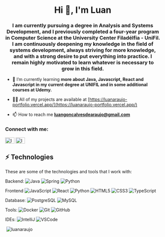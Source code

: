 <h1 align="center">Hi 👋, I'm Luan</h1>
<h3 align="center">I am currently pursuing a degree in Analysis and Systems Development, and I previously completed a four-year program in Computer Science at the University Center Filadélfia - UniFil. I am continuously deepening my knowledge in the field of systems development, always striving for more knowledge, and with a strong desire to put everything into practice. I remain highly motivated to learn whatever is necessary to grow in this field.</h3>

- 🌱 I’m currently learning **more about Java, Javascript, React and Javascript in my current degree at UNIFIL and in some additional courses at Udemy.**

- 👨‍💻 All of my projects are available at [https://luanaraujo-portfolio.vercel.app/](https://luanaraujo-portfolio.vercel.app/)

- 📫 How to reach me **luangoncalvesdearaujo@gmail.com**

<h3 align="left">Connect with me:</h3>
<p align="left">
<a href="https://linkedin.com/in/luan-arauujo" target="blank"><img align="center" src="https://raw.githubusercontent.com/rahuldkjain/github-profile-readme-generator/master/src/images/icons/Social/linked-in-alt.svg" alt="luan-arauujo" height="20" width="30" /></a>
<a href="https://instagram.com/luan__araujo" target="blank"><img align="center" src="https://raw.githubusercontent.com/rahuldkjain/github-profile-readme-generator/master/src/images/icons/Social/instagram.svg" alt="luan__araujo" height="20" width="30" /></a>
</p>

## ⚡ Technologies

These are some of the technologies and tools that I work with:

Backend: 
![Java](https://img.shields.io/badge/-Java-007396?style=flat-square&logo=java)
![Spring](https://img.shields.io/badge/-Spring-6DB33F?style=flat-square&logo=spring&logoColor=white)
![Python](https://img.shields.io/badge/Python-FFD43B?style=for-the-badge&logo=python&logoColor=blue)

Frontend
![JavaScript](https://img.shields.io/badge/-JavaScript-black?style=flat-square&logo=javascript)
![React](https://img.shields.io/badge/React-20232A?style=for-the-badge&logo=react&logoColor=61DAFB)
![Python](https://img.shields.io/badge/Python-FFD43B?style=for-the-badge&logo=python&logoColor=blue)
![HTML5](https://img.shields.io/badge/-HTML5-E34F26?style=flat-square&logo=html5&logoColor=white)
![CSS3](https://img.shields.io/badge/-CSS3-1572B6?style=flat-square&logo=css3)
![TypeScript](https://img.shields.io/badge/-TypeScript-007ACC?style=flat-square&logo=typescript&logoColor=white)

Database:
![PostgreSQL](https://img.shields.io/badge/PostgreSQL-316192?style=for-the-badge&logo=postgresql&logoColor=white)
![MySQL](https://img.shields.io/badge/-MySQL-4479A1?style=flat-square&logo=mysql&logoColor=white)

Tools:
![Docker](https://img.shields.io/badge/-Docker-2496ED?style=flat-square&logo=docker&logoColor=white)
![Git](https://img.shields.io/badge/-Git-black?style=flat-square&logo=git)
![GitHub](https://img.shields.io/badge/-GitHub-181717?style=flat-square&logo=github)

IDEs:
![IntelliJ](https://img.shields.io/badge/-IntelliJ%20IDEA-black?style=flat-square&logo=intellij-idea&logoColor=white)
![VSCode](https://img.shields.io/badge/-VSCode-007ACC?style=flat-square&logo=visual-studio-code&logoColor=white)

<p>&nbsp;<img align="center" src="https://github-readme-stats-git-masterrstaa-rickstaa.vercel.app/api?username=luanaraujo&theme=dark&show_icons=true&locale=en" alt="luanaraujo" /></p>

